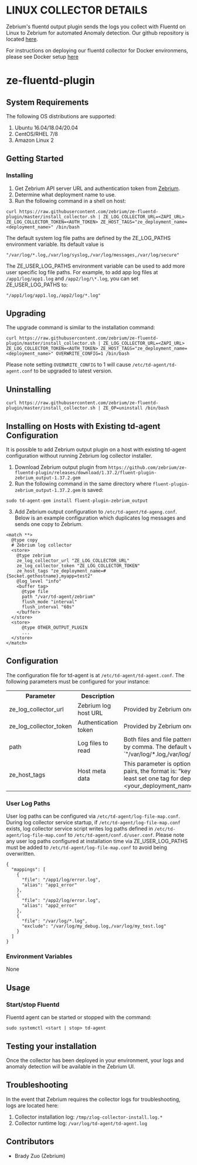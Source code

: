 # LINUX COLLECTOR DETAILS
Zebrium's fluentd output plugin sends the logs you collect with Fluentd on Linux to Zebrium for automated Anomaly detection.
Our github repository is located [here](https://github.com/zebrium/ze-fluentd-plugin).

For instructions on deploying our fluentd collector for Docker environmens, please see Docker setup [here](https://docs.zebrium.com/docs/setup/docker)

# ze-fluentd-plugin

## System Requirements
The following OS distributions are supported:
1. Ubuntu 16.04/18.04/20.04
2. CentOS/RHEL 7/8
3. Amazon Linux 2

## Getting Started
### Installing
1. Get Zebrium API server URL and authentication token from [Zebrium](https://www.zebrium.com).
2. Determine what deployment name to use.
3. Run the following command in a shell on host:
```
curl https://raw.githubusercontent.com/zebrium/ze-fluentd-plugin/master/install_collector.sh | ZE_LOG_COLLECTOR_URL=<ZAPI_URL> ZE_LOG_COLLECTOR_TOKEN=<AUTH_TOKEN> ZE_HOST_TAGS="ze_deployment_name=<deployment_name>" /bin/bash
```
The default system log file paths are defined by the ZE_LOG_PATHS environment variable. Its default value is
```
"/var/log/*.log,/var/log/syslog,/var/log/messages,/var/log/secure"
```
The ZE_USER_LOG_PATHS environment variable can be used to add more user specific log file paths. For example, to add app log files at `/app1/log/app1.log` and `/app2/log/\*.log`, you can set ZE_USER_LOG_PATHS to:
```
"/app1/log/app1.log,/app2/log/*.log"
```
## Upgrading
The upgrade command is similar to the installation command:
```
curl https://raw.githubusercontent.com/zebrium/ze-fluentd-plugin/master/install_collector.sh | ZE_LOG_COLLECTOR_URL=<ZAPI_URL> ZE_LOG_COLLECTOR_TOKEN=<AUTH_TOKEN> ZE_HOST_TAGS="ze_deployment_name=<deployment_name>" OVERWRITE_CONFIG=1 /bin/bash
```
Please note setting `OVERWRITE_CONFIG` to 1 will cause `/etc/td-agent/td-agent.conf` to be upgraded to latest version.
## Uninstalling
```
curl https://raw.githubusercontent.com/zebrium/ze-fluentd-plugin/master/install_collector.sh | ZE_OP=uninstall /bin/bash
```
## Installing on Hosts with Existing td-agent Configuration

It is possible to add Zebrium output plugin on a host with existing td-agent configuration without running Zebrium log collector installer.
1. Download Zebrium output plugin from `https://github.com/zebrium/ze-fluentd-plugin/releases/download/1.37.2/fluent-plugin-zebrium_output-1.37.2.gem`
2. Run the following command in the same directory where `fluent-plugin-zebrium_output-1.37.2.gem` is saved:
```
sudo td-agent-gem install fluent-plugin-zebrium_output
```
3. Add Zebrium output configuration to `/etc/td-agent/td-ageng.conf`. Below is an example configuration which duplicates log messages and sends one copy to Zebrium.
```
<match **>
  @type copy
  # Zebrium log collector
  <store>
    @type zebrium
    ze_log_collector_url "ZE_LOG_COLLECTOR_URL"
    ze_log_collector_token "ZE_LOG_COLLECTOR_TOKEN"
    ze_host_tags "ze_deployment_name=#{Socket.gethostname},myapp=test2"
    @log_level "info"
    <buffer tag>
      @type file
      path "/var/td-agent/zebrium"
      flush_mode "interval"
      flush_interval "60s"
    </buffer>
  </store>
  <store>
      @type OTHER_OUTPUT_PLUGIN
      ...
  </store>
</match>
```

## Configuration
The configuration file for td-agent is at `/etc/td-agent/td-agent.conf`.
The following parameters must be configured for your instance:
<table>
  <tr>
    <th>Parameter</th>
    <th>Description</th>
    <th>Note</th>
  </tr>
  <tr>
    <td>ze_log_collector_url</td>
    <td>Zebrium log host URL</td>
    <td>Provided by Zebrium once your account has been created.</td>
  </tr>
  <tr>
    <td>ze_log_collector_token</td>
    <td>Authentication token</td>
    <td>Provided by Zebrium once your account has been created.</td>
  </tr>
  <tr>
    <td>path</td>
    <td>Log files to read</td>
    <td>Both files and file patterns are allowed. Files should be separated by comma. The default value is `"/var/log/*.log,/var/log/syslog,/var/log/messages,/var/log/secure"`</td>
  </tr>
  <tr>
    <td>ze_host_tags</td>
    <td>Host meta data</td>
    <td>This parameter is optional. You can pass meta data in key-value pairs, the format is: "key1=value1,key2=value2". We suggest at least set one tag for deployment name: "ze_deployment_name=&lt;your_deployment_name&gt;"</td>
  </tr>
</table>

### User Log Paths
User log paths can be configured via `/etc/td-agent/log-file-map.conf`. During log collector service startup, if `/etc/td-agent/log-file-map.conf` exists, log collector service script writes log paths defined in `/etc/td-agent/log-file-map.conf` to `/etc/td-agent/conf.d/user.conf`. Please note any user log paths configured at installation time via ZE_USER_LOG_PATHS must be added to `/etc/td-agent/log-file-map.conf` to avoid being overwritten.
```
{
  "mappings": [
    {
      "file": "/app1/log/error.log",
      "alias": "app1_error"
    },
    {
      "file": "/app2/log/error.log",
      "alias": "app2_error"
    },
    {
      "file": "/var/log/*.log",
      "exclude": "/var/log/my_debug.log,/var/log/my_test.log"
    }
  ]
}
```
### Environment Variables
None
## Usage
### Start/stop Fluentd
Fluentd agent can be started or stopped with the command:
```
sudo systemctl <start | stop> td-agent
```
## Testing your installation
Once the collector has been deployed in your environment, your logs and anomaly detection will be available in the Zebrium UI.
## Troubleshooting
In the event that Zebrium requires the collector logs for troubleshooting, logs are located here:
1. Collector installation log:  `/tmp/zlog-collector-install.log.*`
2. Collector runtime log: `/var/log/td-agent/td-agent.log`
## Contributors
* Brady Zuo (Zebrium)
